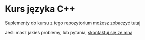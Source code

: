 # Kurs języka C++

Suplementy do kursu z tego repozytorium możesz zobaczyć [tutaj](https://steelph0enix.github.io/KursCPP/)

Jeśli masz jakieś problemy, lub pytania, [skontaktuj się ze mną](https://fb.com/steelph0en1x)
